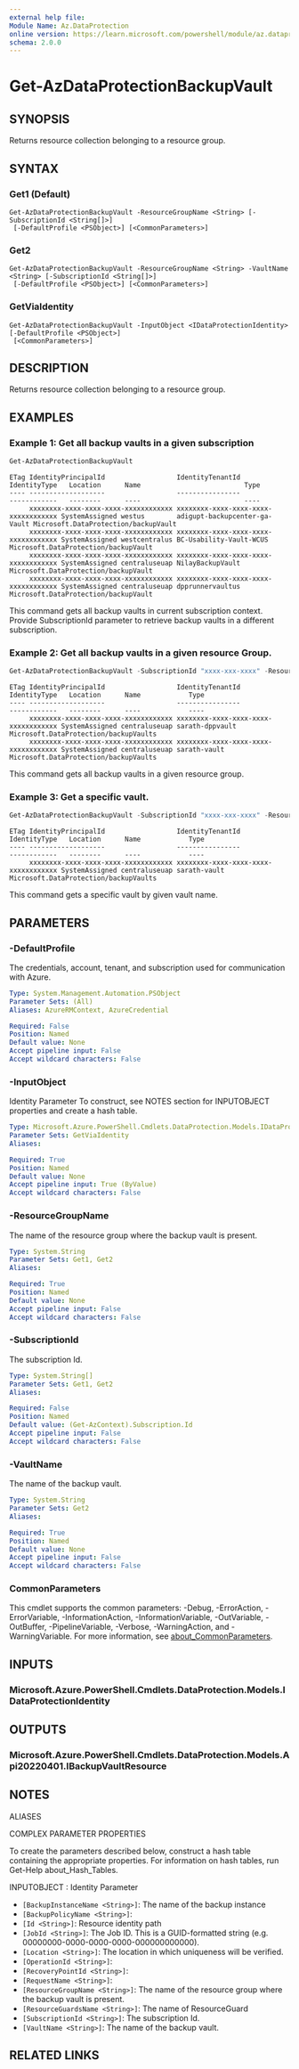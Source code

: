 ```yaml
---
external help file:
Module Name: Az.DataProtection
online version: https://learn.microsoft.com/powershell/module/az.dataprotection/get-azdataprotectionbackupvault
schema: 2.0.0
---
```


# Get-AzDataProtectionBackupVault

## SYNOPSIS
Returns resource collection belonging to a resource group.

## SYNTAX

### Get1 (Default)
```
Get-AzDataProtectionBackupVault -ResourceGroupName <String> [-SubscriptionId <String[]>]
 [-DefaultProfile <PSObject>] [<CommonParameters>]
```

### Get2
```
Get-AzDataProtectionBackupVault -ResourceGroupName <String> -VaultName <String> [-SubscriptionId <String[]>]
 [-DefaultProfile <PSObject>] [<CommonParameters>]
```

### GetViaIdentity
```
Get-AzDataProtectionBackupVault -InputObject <IDataProtectionIdentity> [-DefaultProfile <PSObject>]
 [<CommonParameters>]
```

## DESCRIPTION
Returns resource collection belonging to a resource group.

## EXAMPLES

### Example 1: Get all backup vaults in a given subscription
```powershell
Get-AzDataProtectionBackupVault
```

```output
ETag IdentityPrincipalId                  IdentityTenantId                     IdentityType   Location      Name                          Type
---- -------------------                  ----------------                     ------------   --------      ----                          ----
     xxxxxxxx-xxxx-xxxx-xxxx-xxxxxxxxxxxx xxxxxxxx-xxxx-xxxx-xxxx-xxxxxxxxxxxx SystemAssigned westus        adigupt-backupcenter-ga-Vault Microsoft.DataProtection/backupVault
     xxxxxxxx-xxxx-xxxx-xxxx-xxxxxxxxxxxx xxxxxxxx-xxxx-xxxx-xxxx-xxxxxxxxxxxx SystemAssigned westcentralus BC-Usability-Vault-WCUS       Microsoft.DataProtection/backupVault
     xxxxxxxx-xxxx-xxxx-xxxx-xxxxxxxxxxxx xxxxxxxx-xxxx-xxxx-xxxx-xxxxxxxxxxxx SystemAssigned centraluseuap NilayBackupVault              Microsoft.DataProtection/backupVault
     xxxxxxxx-xxxx-xxxx-xxxx-xxxxxxxxxxxx xxxxxxxx-xxxx-xxxx-xxxx-xxxxxxxxxxxx SystemAssigned centraluseuap dpprunnervaultus              Microsoft.DataProtection/backupVault
```

This command gets all backup vaults in current subscription context.
Provide SubscriptionId parameter to retrieve backup vaults in a different subscription.

### Example 2: Get all backup vaults in a given resource Group.
```powershell
Get-AzDataProtectionBackupVault -SubscriptionId "xxxx-xxx-xxxx" -ResourceGroupName sarath-rg
```

```output
ETag IdentityPrincipalId                  IdentityTenantId                     IdentityType   Location      Name            Type
---- -------------------                  ----------------                     ------------   --------      ----            ----
     xxxxxxxx-xxxx-xxxx-xxxx-xxxxxxxxxxxx xxxxxxxx-xxxx-xxxx-xxxx-xxxxxxxxxxxx SystemAssigned centraluseuap sarath-dppvault Microsoft.DataProtection/backupVaults
     xxxxxxxx-xxxx-xxxx-xxxx-xxxxxxxxxxxx xxxxxxxx-xxxx-xxxx-xxxx-xxxxxxxxxxxx SystemAssigned centraluseuap sarath-vault    Microsoft.DataProtection/backupVaults
```

This command gets all backup vaults in a given resource group.

### Example 3: Get a specific vault.
```powershell
Get-AzDataProtectionBackupVault -SubscriptionId "xxxx-xxx-xxxx" -ResourceGroupName sarath-rg -VaultName sarath-vault
```

```output
ETag IdentityPrincipalId                  IdentityTenantId                     IdentityType   Location      Name            Type
---- -------------------                  ----------------                     ------------   --------      ----            ----
     xxxxxxxx-xxxx-xxxx-xxxx-xxxxxxxxxxxx xxxxxxxx-xxxx-xxxx-xxxx-xxxxxxxxxxxx SystemAssigned centraluseuap sarath-vault    Microsoft.DataProtection/backupVaults
```

This command gets a specific vault by given vault name.

## PARAMETERS

### -DefaultProfile
The credentials, account, tenant, and subscription used for communication with Azure.

```yaml
Type: System.Management.Automation.PSObject
Parameter Sets: (All)
Aliases: AzureRMContext, AzureCredential

Required: False
Position: Named
Default value: None
Accept pipeline input: False
Accept wildcard characters: False
```

### -InputObject
Identity Parameter
To construct, see NOTES section for INPUTOBJECT properties and create a hash table.

```yaml
Type: Microsoft.Azure.PowerShell.Cmdlets.DataProtection.Models.IDataProtectionIdentity
Parameter Sets: GetViaIdentity
Aliases:

Required: True
Position: Named
Default value: None
Accept pipeline input: True (ByValue)
Accept wildcard characters: False
```

### -ResourceGroupName
The name of the resource group where the backup vault is present.

```yaml
Type: System.String
Parameter Sets: Get1, Get2
Aliases:

Required: True
Position: Named
Default value: None
Accept pipeline input: False
Accept wildcard characters: False
```

### -SubscriptionId
The subscription Id.

```yaml
Type: System.String[]
Parameter Sets: Get1, Get2
Aliases:

Required: False
Position: Named
Default value: (Get-AzContext).Subscription.Id
Accept pipeline input: False
Accept wildcard characters: False
```

### -VaultName
The name of the backup vault.

```yaml
Type: System.String
Parameter Sets: Get2
Aliases:

Required: True
Position: Named
Default value: None
Accept pipeline input: False
Accept wildcard characters: False
```

### CommonParameters
This cmdlet supports the common parameters: -Debug, -ErrorAction, -ErrorVariable, -InformationAction, -InformationVariable, -OutVariable, -OutBuffer, -PipelineVariable, -Verbose, -WarningAction, and -WarningVariable. For more information, see [about_CommonParameters](http://go.microsoft.com/fwlink/?LinkID=113216).

## INPUTS

### Microsoft.Azure.PowerShell.Cmdlets.DataProtection.Models.IDataProtectionIdentity

## OUTPUTS

### Microsoft.Azure.PowerShell.Cmdlets.DataProtection.Models.Api20220401.IBackupVaultResource

## NOTES

ALIASES

COMPLEX PARAMETER PROPERTIES

To create the parameters described below, construct a hash table containing the appropriate properties. For information on hash tables, run Get-Help about_Hash_Tables.


INPUTOBJECT <IDataProtectionIdentity>: Identity Parameter
  - `[BackupInstanceName <String>]`: The name of the backup instance
  - `[BackupPolicyName <String>]`: 
  - `[Id <String>]`: Resource identity path
  - `[JobId <String>]`: The Job ID. This is a GUID-formatted string (e.g. 00000000-0000-0000-0000-000000000000).
  - `[Location <String>]`: The location in which uniqueness will be verified.
  - `[OperationId <String>]`: 
  - `[RecoveryPointId <String>]`: 
  - `[RequestName <String>]`: 
  - `[ResourceGroupName <String>]`: The name of the resource group where the backup vault is present.
  - `[ResourceGuardsName <String>]`: The name of ResourceGuard
  - `[SubscriptionId <String>]`: The subscription Id.
  - `[VaultName <String>]`: The name of the backup vault.

## RELATED LINKS

